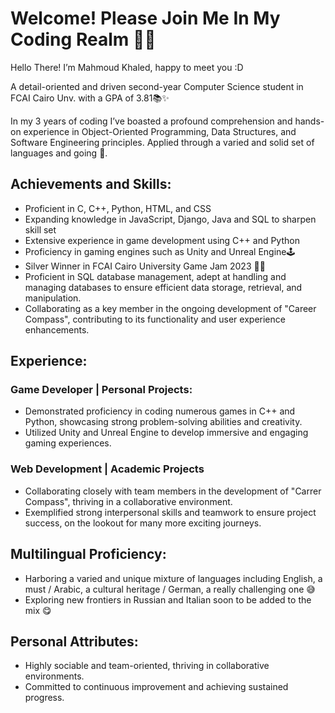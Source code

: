 # Welcome! Please Join Me In My Coding Realm 👨‍💻
Hello There! I’m Mahmoud Khaled, happy to meet you :D

A detail-oriented and driven second-year Computer Science student in FCAI Cairo Unv. with a GPA of 3.81📚✨

In my 3 years of coding I’ve boasted a profound comprehension and hands-on experience in Object-Oriented Programming, Data Structures, and Software Engineering principles. Applied through a varied and solid set of languages and going 💪.


## Achievements and Skills:		
- Proficient in C, C++, Python, HTML, and CSS
- Expanding knowledge in JavaScript, Django, Java and SQL to sharpen skill set
- Extensive experience in game development using C++ and Python
- Proficiency in gaming engines such as Unity and Unreal Engine🕹
- Silver Winner in FCAI Cairo University Game Jam 2023 🎯🥈
- Proficient in SQL database management, adept at handling and managing databases to ensure efficient data storage, retrieval, and manipulation.
- Collaborating as a key member in the ongoing development of "Career Compass", contributing to its functionality and user experience enhancements.
  
## Experience:			
### Game Developer | Personal Projects:	
- Demonstrated proficiency in coding numerous games in C++ and Python, showcasing strong problem-solving abilities and creativity.
- Utilized Unity and Unreal Engine to develop immersive and engaging gaming experiences.	

### Web Development | Academic Projects	
- Collaborating closely with team members in the development of "Carrer Compass", thriving in a collaborative environment.
- Exemplified strong interpersonal skills and teamwork to ensure project success, on the lookout for many more exciting journeys.

## Multilingual Proficiency:			
- Harboring a varied and unique mixture of languages including English, a must / Arabic, a cultural heritage / German, a really challenging one 😅
- Exploring new frontiers in Russian and Italian soon to be added to the mix 😋

	
## Personal Attributes:			
- Highly sociable and team-oriented, thriving in collaborative environments.
- Committed to continuous improvement and achieving sustained progress.	


